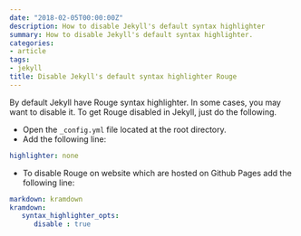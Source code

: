 ```yaml
---
date: "2018-02-05T00:00:00Z"
description: How to disable Jekyll's default syntax highlighter
summary: How to disable Jekyll's default syntax highlighter.
categories:
- article
tags:
- jekyll
title: Disable Jekyll's default syntax highlighter Rouge
---
```


By default Jekyll have Rouge syntax highlighter. In some cases, you may want to disable it. To get Rouge disabled in Jekyll, just do the following.

- Open the ```_config.yml``` file located at the root directory.
- Add the following line:

```yaml
highlighter: none
```

- To disable Rouge on website which are hosted on Github Pages add the following line:

```yaml
markdown: kramdown
kramdown:
   syntax_highlighter_opts:
      disable : true
```